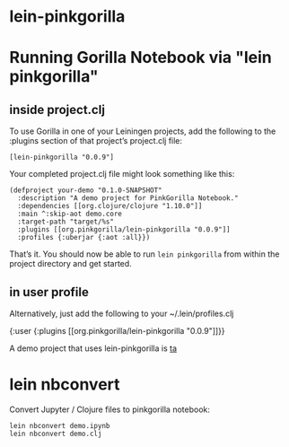 # lein-pinkgorilla

# Running Gorilla Notebook via "lein pinkgorilla"

## inside project.clj

To use Gorilla in one of your Leiningen projects,  add the following to the :plugins section of that project’s project.clj file:

```
[lein-pinkgorilla "0.0.9"]
```

Your completed project.clj file might look something like this:

```
(defproject your-demo "0.1.0-SNAPSHOT"
  :description "A demo project for PinkGorilla Notebook."
  :dependencies [[org.clojure/clojure "1.10.0"]]
  :main ^:skip-aot demo.core
  :target-path "target/%s"
  :plugins [[org.pinkgorilla/lein-pinkgorilla "0.0.9"]]
  :profiles {:uberjar {:aot :all}})
```

That’s it. You should now be able to run ```lein pinkgorilla``` from within the project directory and get started.

## in user profile

Alternatively, just add the following to your ~/.lein/profiles.clj

{:user {:plugins [[org.pinkgorilla/lein-pinkgorilla "0.0.9"]]}}

A demo project that uses lein-pinkgorilla is [ta](https://github.com/pink-gorilla/trateg)


# lein nbconvert

Convert Jupyter / Clojure files to pinkgorilla notebook:

```
lein nbconvert demo.ipynb
lein nbconvert demo.clj
```



